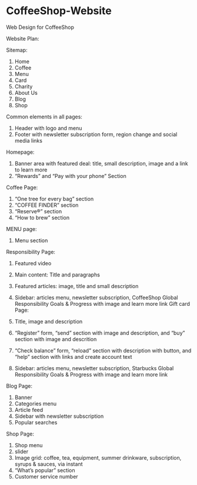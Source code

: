 # CoffeeShop-Website
Web Design for CoffeeShop

Website Plan:

Sitemap:

1. Home
2. Coffee
3. Menu
4. Card
5. Charity
6. About Us
7. Blog
8. Shop

Common elements in all pages:

1. Header with logo and menu
2. Footer with newsletter subscription form, region change and social media links

Homepage:

1. Banner area with featured deal: title, small description, image and a link to learn more
2. “Rewards” and “Pay with your phone” Section

Coffee Page:

1. “One tree for every bag” section
2. “COFFEE FINDER” section
3. “Reserve®” section
4. “How to brew” section

MENU page:

1. Menu section

Responsibility Page:

1. Featured video
2. Main content: Title and paragraphs
3. Featured articles: image, title and small description
4. Sidebar: articles menu, newsletter subscription, CoffeeShop Global Responsibility Goals & Progress with image and learn more link
Gift card Page:

1. Title, image and description
2. “Register” form, “send” section with image and description, and “buy” section with image and descrition 
3. “Check balance” form, “reload” section with description with button, and “help” section with links and create account text
4. Sidebar: articles menu, newsletter subscription, Starbucks Global Responsibility Goals & Progress with image and learn more link

Blog Page:

1. Banner
2. Categories menu
3. Article feed
4. Sidebar with newsletter subscription 
7. Popular searches

Shop Page:

1. Shop menu
2. slider
3. Image grid: coffee, tea, equipment, summer drinkware, subscription, syrups & sauces, via instant
4. “What’s popular” section
5. Customer service number
